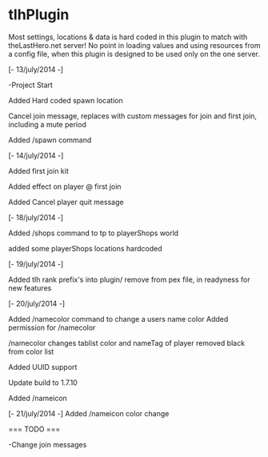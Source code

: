 tlhPlugin
=========
Most settings, locations & data is hard coded in this plugin to match with theLastHero.net server!
No point in loading values and using resources from a config file, when this plugin is designed
to be used only on the one server.


[- 13/july/2014 -]

-Project Start

Added Hard coded spawn location

Cancel join message, replaces with custom messages for join and first join, including a mute period

Added /spawn command

[- 14/july/2014 -]

Added first join kit

Added effect on player @ first join

Added Cancel player quit message


[- 18/july/2014 -]

Added /shops command to tp to playerShops world

added some playerShops locations hardcoded

[- 19/july/2014 -]

Added tlh rank prefix's into plugin/ remove from pex file, in readyness for new features

[- 20/july/2014 -]

Added /namecolor command to change a users name color
Added permission for /namecolor

/namecolor changes tablist color and nameTag of player
removed black from color list

Added UUID support

Update build to 1.7.10

Added /nameicon

[- 21/july/2014 -] 
Added /nameicon color change


 === TODO ===

-Change join messages